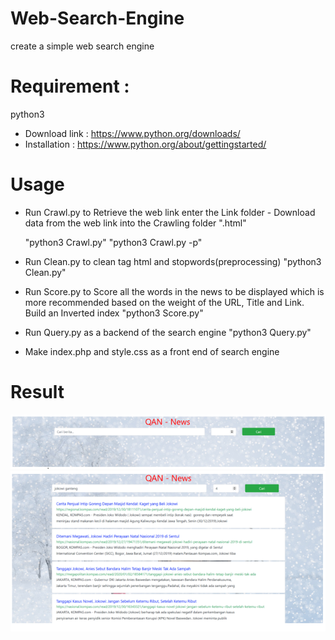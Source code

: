 # Web-Search-Engine
create a simple web search engine 

# Requirement :
python3
- Download link : https://www.python.org/downloads/
- Installation : https://www.python.org/about/gettingstarted/

# Usage 
- Run Crawl.py to Retrieve the web link enter the Link folder - Download data from the web link into the Crawling folder ".html"
  
  "python3 Crawl.py"
  "python3 Crawl.py -p" 

- Run Clean.py to clean tag html and stopwords(preprocessing)
  "python3 Clean.py"

- Run Score.py to Score all the words in the news to be displayed which is more recommended based on the weight of the URL, Title and Link. Build an Inverted index
  "python3 Score.py"

- Run Query.py as a backend of the search engine
  "python3 Query.py"

- Make index.php and style.css as a front end of search engine

# Result
![Screenshot](S1.png)
![Screenshot](S2.png)


